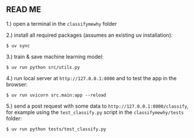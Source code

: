 ## READ ME

1.) open a terminal in the `classifymewhy` folder

2.) install all required packages (assumes an existing uv installation):
```
$ uv sync
```

3.) train & save machine learning model:
```
$ uv run python src/utils.py
```

4.) run local server at `http://127.0.0.1:8000` and to test the app in the browser:
```
$ uv run uvicorn src.main:app --reload
```

5.) send a post request with some data to `http://127.0.0.1:8000/classify`, for example using the `test_classify.py` script in the `classifymewhy/tests` folder:
```
$ uv run python tests/test_classify.py
```
